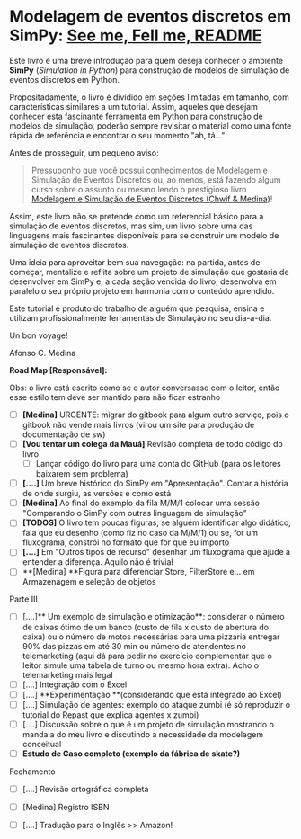 # Modelagem de eventos discretos em SimPy: [See me, Fell me, README](https://www.youtube.com/watch?v=RC_MS-tG5vw)

Este livro é uma breve introdução para quem deseja conhecer o ambiente **SimPy** \(_Simulation in Python_\) para construção de modelos de simulação de eventos discretos em Python.

Propositadamente, o livro é dividido em seções limitadas em tamanho, com características similares a um tutorial. Assim, aqueles que desejam conhecer esta fascinante ferramenta em Python para construção de modelos de simulação, poderão sempre revisitar o material como uma fonte rápida de referência e encontrar o seu momento "ah, tá..."

Antes de prosseguir, um pequeno aviso:

> Pressuponho que você possui conhecimentos de Modelagem e Simulação de Eventos Discretos ou, ao menos, está fazendo algum curso sobre o assunto ou mesmo lendo o prestigioso livro [Modelagem e Simulação de Eventos Discretos \(Chwif & Medina\)](http://livrosimulacao.eng.br/)!

Assim, este livro não se pretende como um referencial básico para a simulação de eventos discretos, mas sim, um livro sobre uma das linguagens mais fascinantes disponíveis para se construir um modelo de simulação de eventos discretos.

Uma ideia para aproveitar bem sua navegação: na partida, antes de começar, mentalize e reflita sobre um projeto de simulação que gostaria de desenvolver em SimPy e, a cada seção vencida do livro, desenvolva em paralelo o seu próprio projeto em harmonia com o conteúdo aprendido.

Este tutorial é produto do trabalho de alguém que pesquisa, ensina e utilizam profissionalmente ferramentas de Simulação no seu dia-a-dia.

Un bon voyage!

Afonso C. Medina

**Road Map \[Responsável\]:**

Obs: o livro está escrito como se o autor conversasse com o leitor, então esse estilo tem deve ser mantido para não ficar estranho

* [ ] **\[Medina\]** URGENTE: migrar do gitbook para algum outro serviço, pois o gitbook não vende mais livros \(virou um site para produção de documentação de sw\)
* [ ] **\[Vou tentar um colega da Mauá\]** Revisão completa de todo código do livro 
  * [ ] Lançar código do livro para uma conta do GitHub \(para os leitores baixarem sem problema\)
* [ ] **\[....\]** Um breve histórico do SimPy em "Apresentação". Contar a história de onde surgiu, as versões e como está
* [ ] **\[Medina\]** Ao final do exemplo da fila M/M/1 colocar uma sessão "Comparando o SimPy com outras linguagem de simulação"
* [ ] **\[TODOS\]** O livro tem poucas figuras, se alguém identificar algo didático, fala que eu desenho \(como fiz no caso da M/M/1\) ou se, for um fluxograma, constrói no formato que for que eu importo
* [ ] **\[....\]** Em "Outros tipos de recurso" desenhar um fluxograma que ajude a entender a diferença. Aquilo não é trivial
* [ ] **\[Medina\] **Figura para diferenciar Store, FilterStore e... em Armazenagem e seleção de objetos

Parte III

* [ ] \[....\]** Um exemplo de simulação e otimização**: considerar o número de caixas ótimo de um banco \(custo de fila x custo de abertura do caixa\) ou o número de motos necessárias para uma pizzaria entregar 90% das pizzas em até 30 min ou número de atendentes no telemarketing \(aqui dá para pedir no exercício complementar que o leitor simule uma tabela de turno ou mesmo hora extra\). Acho o telemarketing mais legal
* [ ] \[....\] Integração com o Excel
* [ ] \[....\] **Experimentação **\(considerando que está integrado ao Excel\)
* [ ] \[....\] Simulação de agentes: exemplo do ataque zumbi \(é só reproduzir o tutorial do Repast que explica agentes  x zumbi\)
* [ ] \[....\] Discussão sobre o que é um projeto de simulação mostrando o mandala do meu livro e discutindo a necessidade da modelagem conceitual
* [ ] **Estudo de Caso completo \(exemplo da fábrica de skate?\)**

Fechamento

* [ ] \[....\] Revisão ortográfica completa
* [ ] \[Medina\] Registro ISBN
* [ ] \[....\] Tradução para o Inglês &gt;&gt; Amazon!



